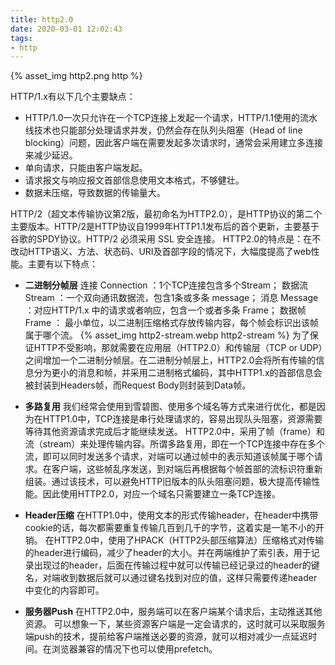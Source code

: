 ```yaml
---
title: http2.0
date: 2020-03-01 12:02:43
tags:
- http
---
```


{% asset_img http2.png http %}

HTTP/1.x有以下几个主要缺点：

<!-- more   -->

- HTTP/1.0一次只允许在一个TCP连接上发起一个请求，HTTP/1.1使用的流水线技术也只能部分处理请求并发，仍然会存在队列头阻塞（Head of line blocking）问题，因此客户端在需要发起多次请求时，通常会采用建立多连接来减少延迟。
- 单向请求，只能由客户端发起。
- 请求报文与响应报文首部信息使用文本格式，不够健壮。
- 数据未压缩，导致数据的传输量大。

HTTP/2（超文本传输协议第2版，最初命名为HTTP2.0），是HTTP协议的第二个主要版本。HTTP/2是HTTP协议自1999年HTTP1.1发布后的首个更新，主要基于谷歌的SPDY协议。HTTP/2 必须采用 SSL 安全连接。
HTTP2.0的特点是：在不改动HTTP语义、方法、状态码、URI及首部字段的情况下，大幅度提高了web性能。主要有以下特点：
- **二进制分帧层**
连接 Connection ：1个TCP连接包含多个Stream；
数据流 Stream ：一个双向通讯数据流，包含1条或多条 message；
消息 Message ：对应HTTP/1.x 中的请求或者响应，包含一个或者多条 Frame；
数据帧 Frame ： 最小单位，以二进制压缩格式存放传输内容，每个帧会标识出该帧属于哪个流。
{% asset_img http2-stream.webp http2-stream %}
为了保证HTTP不受影响，那就需要在应用层（HTTP2.0）和传输层（TCP or UDP）之间增加一个二进制分帧层。在二进制分帧层上，HTTP2.0会将所有传输的信息分为更小的消息和帧，并采用二进制格式编码，其中HTTP1.x的首部信息会被封装到Headers帧，而Request Body则封装到Data帧。

- **多路复用**
我们经常会使用到雪碧图、使用多个域名等方式来进行优化，都是因为在HTTP1.0中，TCP连接是串行处理请求的，容易出现队头阻塞，资源需要等待其他资源请求完成后才能继续发送。
HTTP2.0中，采用了帧（frame）和流（stream）来处理传输内容。所谓多路复用，即在一个TCP连接中存在多个流，即可以同时发送多个请求，对端可以通过帧中的表示知道该帧属于哪个请求。在客户端，这些帧乱序发送，到对端后再根据每个帧首部的流标识符重新组装。通过该技术，可以避免HTTP旧版本的队头阻塞问题，极大提高传输性能。因此使用HTTP2.0，对应一个域名只需要建立一条TCP连接。

- **Header压缩**
在HTTP1.0中，使用文本的形式传输header，在header中携带cookie的话，每次都需要重复传输几百到几千的字节，这着实是一笔不小的开销。
在HTTP2.0中，使用了HPACK（HTTP2头部压缩算法）压缩格式对传输的header进行编码，减少了header的大小。并在两端维护了索引表，用于记录出现过的header，后面在传输过程中就可以传输已经记录过的header的键名，对端收到数据后就可以通过键名找到对应的值，这样只需要传递header中变化的内容即可。

- **服务器Push**
在HTTP2.0中，服务端可以在客户端某个请求后，主动推送其他资源。
可以想象一下，某些资源客户端是一定会请求的，这时就可以采取服务端push的技术，提前给客户端推送必要的资源，就可以相对减少一点延迟时间。在浏览器兼容的情况下也可以使用prefetch。

